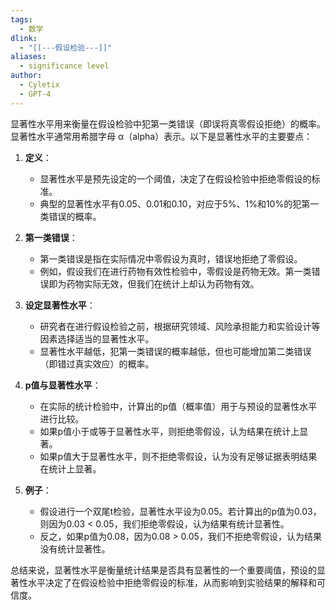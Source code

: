 ```yaml
---
tags:
  - 数学
dlink:
  - "[[---假设检验---]]"
aliases:
  - significance level
author:
  - Cyletix
  - GPT-4
---
```

显著性水平用来衡量在假设检验中犯第一类错误（即误将真零假设拒绝）的概率。显著性水平通常用希腊字母 α（alpha）表示。以下是显著性水平的主要要点：

1. **定义**：
    - 显著性水平是预先设定的一个阈值，决定了在假设检验中拒绝零假设的标准。
    - 典型的显著性水平有0.05、0.01和0.10，对应于5%、1%和10%的犯第一类错误的概率。

2. **第一类错误**：
    - 第一类错误是指在实际情况中零假设为真时，错误地拒绝了零假设。
    - 例如，假设我们在进行药物有效性检验中，零假设是药物无效。第一类错误即为药物实际无效，但我们在统计上却认为药物有效。

3. **设定显著性水平**：
    - 研究者在进行假设检验之前，根据研究领域、风险承担能力和实验设计等因素选择适当的显著性水平。
    - 显著性水平越低，犯第一类错误的概率越低，但也可能增加第二类错误（即错过真实效应）的概率。

4. **p值与显著性水平**：
    - 在实际的统计检验中，计算出的p值（概率值）用于与预设的显著性水平进行比较。
    - 如果p值小于或等于显著性水平，则拒绝零假设，认为结果在统计上显著。
    - 如果p值大于显著性水平，则不拒绝零假设，认为没有足够证据表明结果在统计上显著。

5. **例子**：
    - 假设进行一个双尾t检验，显著性水平设为0.05。若计算出的p值为0.03，则因为0.03 < 0.05，我们拒绝零假设，认为结果有统计显著性。
    - 反之，如果p值为0.08，因为0.08 > 0.05，我们不拒绝零假设，认为结果没有统计显著性。

总结来说，显著性水平是衡量统计结果是否具有显著性的一个重要阈值，预设的显著性水平决定了在假设检验中拒绝零假设的标准，从而影响到实验结果的解释和可信度。